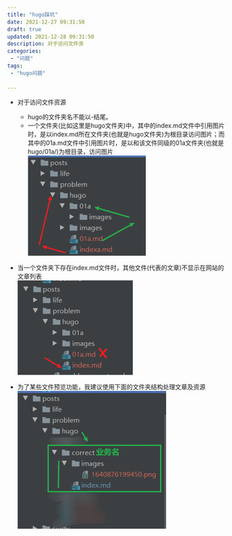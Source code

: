 ```yaml
---
title: "hugo踩坑"
date: 2021-12-27 09:31:50 
draft: true
updated: 2021-12-28 09:31:50 
description: 对于访问文件资
categories: 
 - "问题"
tags:
 - "hugo问题"

---
```



* 对于访问文件资源  
  * hugo的文件夹名不能以-结尾。  
  * 一个文件夹(比如这里是hugo文件夹)中，其中的index.md文件中引用图片时，是以index.md所在文件夹(也就是hugo文件夹)为根目录访问图片；而其中的01a.md文件中引用图片时，是以和该文件同级的01a文件夹(也就是hugo/01a/)为根目录，访问图片  
  ![](https://raw.githubusercontent.com/lwmfjc/lwmfjc.github.io.resource/main/img/1640875951876.png)

* 当一个文件夹下存在index.md文件时，其他文件(代表的文章)不显示在网站的文章列表  
 ![](https://raw.githubusercontent.com/lwmfjc/lwmfjc.github.io.resource/main/img/1640875552500.png)
* 为了某些文件预览功能，我建议使用下面的文件夹结构处理文章及资源  
  ![](https://raw.githubusercontent.com/lwmfjc/lwmfjc.github.io.resource/main/img/1640876339569.png)

  




